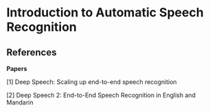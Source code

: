 Introduction to Automatic Speech Recognition
============================================

## References

**Papers**

[1] Deep Speech: Scaling up end-to-end speech recognition

[2] Deep Speech 2: End-to-End Speech Recognition in English and Mandarin
